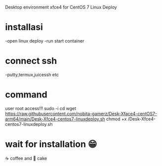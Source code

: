 Desktop environment xfce4 for CentOS 7 Linux Deploy
# installasi
-open linux deploy
-run start container
# connect ssh
-putty,termux,juicessh etc
# command
user root access!!!
sudo -i
cd
wget https://raw.githubusercontent.com/nobita-gamerz/Desk-Xface4-centOS7-arm64/main/Desk-Xfce4-centos7-linuxdeploy.sh
chmod +x /Desk-Xfce4-centos7-linuxdeploy.sh
# wait for installation 😁
☕ coffee and 🍰 cake
